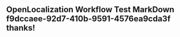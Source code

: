 <properties
ms.topic="hero-topic"
ms.test1="hero-topic"
ms.test2="test"/>


## OpenLocalization Workflow Test MarkDown f9dccaee-92d7-410b-9591-4576ea9cda3f thanks!



<!--HONumber=Aug16_HO5-->


